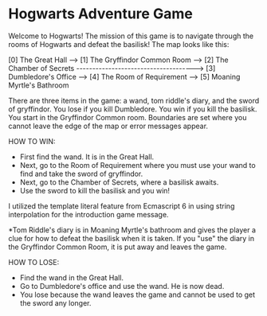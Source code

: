 # Hogwarts Adventure Game

Welcome to Hogwarts! The mission of this game is to navigate through the rooms of Hogwarts and defeat the basilisk!
The map looks like this:

[0] The Great Hall --> [1] The Gryffindor Common Room --> [2] The Chamber of Secrets ------------------------------------->
[3] Dumbledore's Office --> [4] The Room of Requirement --> [5] Moaning Myrtle's Bathroom

There are three items in the game: a wand, tom riddle's diary, and the sword of gryffindor.
You lose if you kill Dumbledore.
You win if you kill the basilisk.
You start in the Gryffindor Common room.
Boundaries are set where you cannot leave the edge of the map or error messages appear.

HOW TO WIN:
- First find the wand. It is in the Great Hall.
- Next, go to the Room of Requirement where you must use your wand to find and take the sword of gryffindor.
- Next, go to the Chamber of Secrets, where a basilisk awaits.
- Use the sword to kill the basilisk and you win!

I utilized the template literal feature from Ecmascript 6 in using string interpolation for the introduction game message.

*Tom Riddle's diary is in Moaning Myrtle's bathroom and gives the player a clue for how to defeat the basilisk when it is taken.
If you "use" the diary in the Gryffindor Common Room, it is put away and leaves the game.

HOW TO LOSE:
- Find the wand in the Great Hall.
- Go to Dumbledore's office and use the wand. He is now dead.
- You lose because the wand leaves the game and cannot be used to get the sword any longer.
